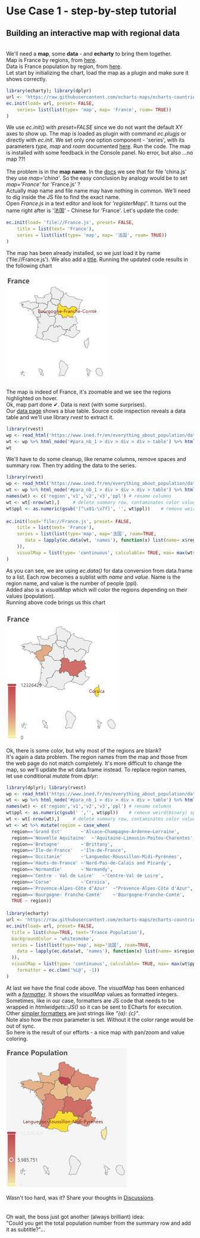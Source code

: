 # Use Case 1 - step-by-step tutorial

## Building an interactive map with regional data
\
We'll need a **map**, some **data** - and **echarty** to bring them together.  
Map is France by regions, from [here](https://raw.githubusercontent.com/echarts-maps/echarts-countries-js/master/echarts-countries-js/France.js).  
Data is France population by region, from [here](https://www.ined.fr/en/everything_about_population/data/france/population-structure/regions_departments).  
Let start by initializing the chart, load the map as a plugin and make sure it shows correctly.

```r
library(echarty); library(dplyr)
url <- 'https://raw.githubusercontent.com/echarts-maps/echarts-countries-js/master/echarts-countries-js/France.js'
ec.init(load= url, preset= FALSE,
	series= list(list(type= 'map', map= 'France', roam= TRUE))
)
```

We use *ec.init()* with _preset=FALSE_ since we do not want the default XY axes to show up. The map is loaded as plugin with command *ec.plugjs* or directly with *ec.init*. We set only one option component - 'series', with its parameters *type, map* and *roam* documented [here](https://echarts.apache.org/en/option.html#series-map).
Run the code. The map is installed with some feedback in the Console panel. No error, but also ...no map ??!  
\
The problem is in the **map name**. In the [docs](https://echarts.apache.org/en/option.html#series-map.map) we see that for file 'china.js' they use *map='china'*. So the easy conclusion by analogy would be to set *map='France'* for 'France.js' ?  
Actually map name and file name may have nothing in common. We'll need to dig inside the JS file to find the exact name.  
Open *France.js* in a text editor and look for *'registerMap('*. It turns out the name right after is '法国' - Chinese for 'France'. Let's update the code:

```r
ec.init(load= 'file://France.js', preset= FALSE,
	title = list(text= 'France'),
	series = list(list(type= 'map', map= '法国', roam= TRUE))
)
```

The map has been already installed, so we just load it by name ('file://France.js'). We also add a [title](https://echarts.apache.org/en/option.html#title). Running the updated code results in the following chart  
\
<img src="img/uc1-1.png" alt="chart1"/>  
\
The map is indeed of France, it's zoomable and we see the regions highlighted on hover.  
Ok, map part done ✔. Data is next (with some surprises).   
Our [data page](https://www.ined.fr/en/everything_about_population/data/france/population-structure/regions_departments) shows a blue table. Source code inspection reveals a data table and we'll use library *rvest* to extract it.  

```r
library(rvest)
wp <- read_html('https://www.ined.fr/en/everything_about_population/data/france/population-structure/regions_departments')
wt <- wp %>% html_node('#para_nb_1 > div > div > div > table') %>% html_table(header=TRUE)
wt
```

We'll have to do some cleanup, like rename columns, remove spaces and summary row. Then try adding the data to the series.<br />

```r
library(rvest)
wp <- read_html('https://www.ined.fr/en/everything_about_population/data/france/population-structure/regions_departments')
wt <- wp %>% html_node('#para_nb_1 > div > div > div > table') %>% html_table(header=TRUE)
names(wt) <- c('region','v1','v2','v3','ppl') # rename columns
wt <- wt[-nrow(wt),]     # delete summary row, contaminates color values
wt$ppl <- as.numeric(gsub('[^\x01-\x7f]', '', wt$ppl))    # remove weird spaces

ec.init(load='file://France.js', preset= FALSE,
	title = list(text= 'France'),
	series = list(list(type='map', map='法国', roam=TRUE,
	   data = lapply(ec.data(wt, 'names'), function(x) list(name= x$region, value= x$ppl))
	)),
	visualMap = list(type= 'continuous', calculable= TRUE, max= max(wt$ppl))
)
```

As you can see, we are using *ec.data()* for data conversion from data.frame to a list. Each row becomes a sublist with *name* and *value*. Name is the region name, and value is the number of people (ppl). <br /> Added also is a *visualMap* which will color the regions depending on their values (population).  
Running above code brings us this chart  
\
<img src="img/uc1-2.png" alt="chart2"/> <br /> 
\
Ok, there is some color, but why most of the regions are blank?  
It's again a data problem. The region names from the map and those from the web page do not match completely. It's more difficult to change the map, so we'll update the wt data.frame instead. To replace region names, let use conditional *mutate* from *dplyr*:

```r
library(dplyr); library(rvest)
wp <- read_html('https://www.ined.fr/en/everything_about_population/data/france/population-structure/regions_departments/')
wt <- wp %>% html_node('#para_nb_1 > div > div > div > table') %>% html_table(header=TRUE)
names(wt) <- c('region','v1','v2','v3','ppl') # rename columns
wt$ppl <- as.numeric(gsub(' ','', wt$ppl))    # remove weird(binary) spaces
wt <- wt[-nrow(wt),]     # delete summary row, contaminates color values
wt <- wt %>% mutate(region = case_when(
  region=='Grand Est'       ~'Alsace–Champagne-Ardenne–Lorraine',
  region=='Nouvelle Aquitaine'  ~'Aquitaine-Limousin-Poitou-Charentes',
  region=='Bretagne'        ~'Brittany',                                    
  region=='Île-de-France'   ~'Ile-de-France',
  region=='Occitanie'       ~'Languedoc-Roussillon-Midi-Pyrénées',
  region=='Hauts-de-France' ~'Nord-Pas-de-Calais and Picardy',
  region=='Normandie'       ~'Normandy',
  region=='Centre - Val de Loire'   ~'Centre-Val de Loire',
  region=='Corse'           ~'Corsica',
  region=='Provence-Alpes-Côte d’Azur'  ~"Provence-Alpes-Côte d'Azur",
  region=='Bourgogne- Franche-Comté'    ~'Bourgogne-Franche-Comté',
  TRUE ~ region))

library(echarty)
url <- 'https://raw.githubusercontent.com/echarts-maps/echarts-countries-js/master/echarts-countries-js/France.js'
ec.init(load= url, preset= FALSE,
  title = list(show=TRUE, text='France Population'),
  backgroundColor = 'whitesmoke',
  series = list(list(type='map', map='法国', roam=TRUE,
	data = lapply(ec.data(wt, 'names'), function(x) list(name= x$region, value= x$ppl)) 
  )),
  visualMap = list(type= 'continuous', calculable= TRUE, max= max(wt$ppl),
	formatter = ec.clmn('%L@', -1))		  
)

```

At last we have the final code above. The *visualMap* has been enhanced with a [*formatter*](https://echarts.apache.org/en/option.html#visualMap-continuous.formatter). It shows the *visualMap* values as formatted integers. Sometimes, like in our case, formatters are JS code that needs to be wrapped in *htmlwidgets::JS()* so it can be sent to ECharts for execution. Other [simpler formatters](https://echarts.apache.org/en/option.html#series-scatter.tooltip.formatter) are just strings like *"{a}: {c}"*.  
Note also how the *max* parameter is set. Without it the color range would be out of sync.  
So here is the result of our efforts - a nice map with pan/zoom and value coloring.  
\
<img src="img/uc1-3.png" alt="chart3"/>  
\
Wasn't too hard, was it? Share your thoughts in [Discussions](https://github.com/helgasoft/echarty/discussions).  
\
\
Oh wait, the boss just got another (always brilliant) idea:  
"Could you get the total population number from the summary row and add it as subtitle?"...

<br />   <br />   <br />   <br />  
